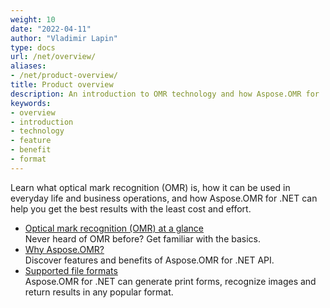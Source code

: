 ```yaml
---
weight: 10
date: "2022-04-11"
author: "Vladimir Lapin"
type: docs
url: /net/overview/
aliases:
- /net/product-overview/
title: Product overview
description: An introduction to OMR technology and how Aspose.OMR for .NET  can help you use it for your day-to-day business needs.
keywords:
- overview
- introduction
- technology
- feature
- benefit
- format
---
```


Learn what optical mark recognition (OMR) is, how it can be used in everyday life and business operations, and how Aspose.OMR for .NET can help you get the best results with the least cost and effort.

- [Optical mark recognition (OMR) at a glance](/omr/net/omr-technology/)  
  Never heard of OMR before? Get familiar with the basics.
- [Why Aspose.OMR?](/omr/net/features-benefits/)  
  Discover features and benefits of Aspose.OMR for .NET API.
- [Supported file formats](/omr/net/supported-file-formats/)  
  Aspose.OMR for .NET can generate print forms, recognize images and return results in any popular format.
